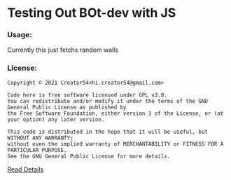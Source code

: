 # Testing Out BOt-dev with JS

### Usage:
Currently this just fetchs random walls

### License:
```
Copyright © 2021 Creator54<hi.creator54@gmail.com>

Code here is free software licensed under GPL v3.0.
You can redistribute and/or modify it under the terms of the GNU General Public License as published by
the Free Software Foundation, either version 3 of the License, or (at your option) any later version.

This code is distributed in the hope that it will be useful, but WITHOUT ANY WARRANTY;
without even the implied warranty of MERCHANTABILITY or FITNESS FOR A PARTICULAR PURPOSE.
See the GNU General Public License for more details.
```
[Read Details](https://github.com/creator54/phenic_bot/blob/main/LICENSE)